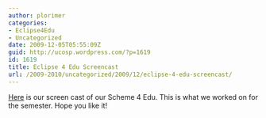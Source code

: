 ```yaml
---
author: plorimer
categories:
- Eclipse4Edu
- Uncategorized
date: 2009-12-05T05:55:09Z
guid: http://ucosp.wordpress.com/?p=1619
id: 1619
title: Eclipse 4 Edu Screencast
url: /2009-2010/uncategorized/2009/12/eclipse-4-edu-screencast/
---
```


[Here](http://www.youtube.com/watch?v=QkZTLBSaUpg) is our screen cast of our Scheme 4 Edu. This is what we worked on for the semester. Hope you like it!